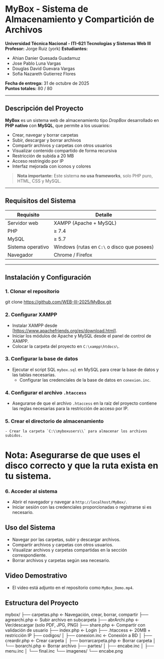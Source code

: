 # MyBox - Sistema de Almacenamiento y Compartición de Archivos  
**Universidad Técnica Nacional - ITI-621 Tecnologías y Sistemas Web III**  
**Profesor:** Jorge Ruiz (york)
**Estudiantes:** 
- Ahian Danier Quesada Guadamuz
- Jose Pablo Luna Vargas
- Douglas David Guevara Vargas
- Sofia Nazareth Gutierrez Flores

**Fecha de entrega:** 31 de octubre de 2025  
**Puntos totales:** 80 / 80

---

## Descripción del Proyecto

**MyBox** es un sistema web de almacenamiento tipo *DropBox* desarrollado en **PHP nativo** con **MySQL**, que permite a los usuarios:

- Crear, navegar y borrar carpetas
- Subir, descargar y borrar archivos
- Compartir archivos y carpetas con otros usuarios
- Visualizar contenido compartido de forma recursiva
- Restricción de subida a 20 MB
- Acceso restringido por IP
- Interfaz mejorada con iconos y colores

> **Nota importante:** Este sistema **no usa frameworks**, solo PHP puro, HTML, CSS y MySQL.

---

## Requisitos del Sistema

| Requisito | Detalle |
|---------|--------|
| Servidor web | XAMPP (Apache + MySQL) |
| PHP | ≥ 7.4 |
| MySQL | ≥ 5.7 |
| Sistema operativo | Windows (rutas en `C:\` o disco que posees) |
| Navegador | Chrome / Firefox |

---

## Instalación y Configuración

### 1. Clonar el repositorio
git clone https://github.com/WEB-III-2025/MyBox.git
### 2. Configurar XAMPP
- Instalar XAMPP desde [https://www.apachefriends.org/es/download.html].
- Iniciar los módulos de Apache y MySQL desde el panel de control de XAMPP.
- Colocar la carpeta del proyecto en `C:\xampp\htdocs\`.
### 3. Configurar la base de datos
 - Ejecutar el script SQL `mybox.sql` en MySQL para crear la base de datos y las tablas necesarias.
    - Configurar las credenciales de la base de datos en `conexion.inc`.
### 4. Configurar el archivo `.htaccess`
 - Asegurarse de que el archivo `.htaccess` en la raíz del proyecto contiene las reglas necesarias para la restricción de acceso por IP.
### 5. Crear el directorio de almacenamiento
    - Crear la carpeta `C:\\myboxusers\\` para almacenar los archivos subidos.
   # Nota: Asegurarse de que uses el disco correcto y que la ruta exista en tu sistema.
### 6. Acceder al sistema
 - Abrir el navegador y navegar a `http://localhost/MyBox/`.
 - Iniciar sesión con las credenciales proporcionadas o registrarse si es necesario.
## Uso del Sistema
- Navegar por las carpetas, subir y descargar archivos.
- Compartir archivos y carpetas con otros usuarios.
- Visualizar archivos y carpetas compartidas en la sección correspondiente.
- Borrar archivos y carpetas según sea necesario.
## Video Demostrativo
- El video está adjunto en el repositorio como `MyBox_Demo.mp4`.
## Estructura del Proyecto
mybox/
├── carpetas.php           ← Navegación, crear, borrar, compartir
├── agrearchi.php          ← Subir archivo en subcarpeta
├── abrArchi.php           ← Ver/descargar (solo PDF, JPG, PNG)
├── share.php              ← Compartir con validación de usuario
├── index.php              ← Login
├── .htaccess              ← 20MB + restricción IP
├── codigos/
│   ├── conexion.inc       ← Conexión a BD
│   ├── creardir.php       ← Crear carpeta
│   ├── borrarcarpeta.php  ← Borrar carpeta
│   └── borarchi.php       ← Borrar archivo
├── partes/
│   ├── encabe.inc
│   ├── menu.inc
│   └── final.inc
└── imagenes/
    └── encabe.png